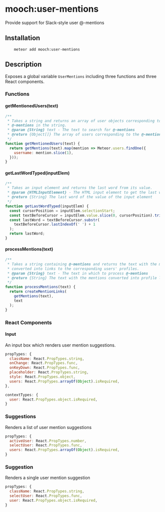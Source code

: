# mooch:user-mentions

Provide support for Slack-style user @-mentions

## Installation

```
    meteor add mooch:user-mentions
```

## Description

Exposes a global variable `UserMentions` including three functions and three
React components.

### Functions

#### getMentionedUsers(text)
``` javascript
/**
 * Takes a string and returns an array of user objects corresponding to the
 * @-mentions in the string.
 * @param {String} text - The text to search for @-mentions
 * @return {Object[]} The array of users corresponding to the @-mentions in the text
 */
function getMentionedUsers(text) {
  return getMentions(text).map(mention => Meteor.users.findOne({
    username: mention.slice(1),
  }));
}
```

####  getLastWordTyped(inputElem)
``` javascript
/**
 * Takes an input element and returns the last word from its value.
 * @param {HTMLInputElement} - The HTML input element to get the last word from
 * @return {String} The last word of the value of the input element
 */
function getLastWordTyped(inputElem) {
  const cursorPosition = inputElem.selectionStart;
  const textBeforeCursor = inputElem.value.slice(0, cursorPosition).trim();
  const lastWord = textBeforeCursor.substr(
    textBeforeCursor.lastIndexOf(' ') + 1
  );
  return lastWord;
}
```

#### processMentions(text)
``` javascript
/**
 * Takes a string containing @-mentions and returns the text with the mentions
 * converted into links to the corresponding users' profiles.
 * @param {String} text - The text in which to process @-mentions
 * @return {String} The text with the mentions converted into profile links
 */
function processMentions(text) {
  return createMentionLinks(
    getMentions(text),
    text
  );
}
```

### React Components

#### Input

An input box which renders user mention suggestions.

``` javascript
propTypes: {
  className: React.PropTypes.string,
  onChange: React.PropTypes.func,
  onKeyDown: React.PropTypes.func,
  placeholder: React.PropTypes.string,
  style: React.PropTypes.object,
  users: React.PropTypes.arrayOf(Object).isRequired,
},

contextTypes: {
  user: React.PropTypes.object.isRequired,
}
```

### Suggestions

Renders a list of user mention suggestions

```javascript
propTypes: {
  activeUser: React.PropTypes.number,
  selectUser: React.PropTypes.func,
  users: React.PropTypes.arrayOf(Object).isRequired,
}
```

### Suggestion

Renders a single user mention suggestion

``` javascript
propTypes: {
  className: React.PropTypes.string,
  selectUser: React.PropTypes.func,
  user: React.PropTypes.object.isRequired,
}
```
